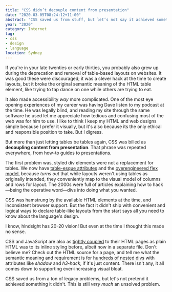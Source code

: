 ```yaml
---
title: "CSS didn’t decouple content from presentation"
date: "2020-03-05T08:24:12+11:00"
abstract: "CSS saved us from stuff, but let’s not say it achieved something it didn’t."
year: "2020"
category: Internet
tag:
- css
- design
- language
location: Sydney
---
```

If you're in your late twenties or early thirties, you probably also grew up during the deprecation and removal of table-based layouts on websites. It was good these were discouraged; it was a clever hack at the time to create layouts, but it broke the original semantic meaning of the HTML table element, like trying to tap dance on one while others are trying to eat.

It also made accessibility *way* more complicated. One of the most eye opening experiences of my career was having Dave listen to my podcast at the time. He was legally blind, and reading my site through the same software he used let me appreciate how tedious and confusing most of the web was for him to use. I like to think I keep my HTML and web designs simple because I prefer it visually, but it's also because its the only ethical and responsible position to take. But I digress.

But more than just letting tables be tables again, CSS was billed as **decoupling content from presentation**. That phrase was repeated everywhere, from how-to guides to presentations.

The first problem was, styled div elements were not a replacement for tables. We now have [table-esque attributes](https://stackoverflow.com/questions/29229523/how-and-why-to-use-display-table-cell-css) and the [overengineered flex model](https://rubenerd.com/flex/), because *turns out* that while layouts weren't using tables as originally intended, they conveniently map to the visual model of columns and rows for layout. The 2000s were full of articles explaining how to hack&mdash;being the operative word&mdash;divs into doing what you wanted.

CSS was hamstrung by the available HTML elements at the time, and inconsistent browser support. But the fact it didn't ship with convenient and logical ways to declare table-like layouts from the start says all you need to know about the language's design.

I know, hindsight has 20-20 vision! But even at the time I thought this made no sense.

CSS and JavaScript are also as [tightly coupled](https://en.wikipedia.org/wiki/Coupling_(computer_programming)) to their HTML pages as plain HTML was to its inline styling before, albeit now in a separate file. Don't believe me? Check out the HTML source for a page, and tell me what the semantic meaning and requirement is for [hundreds of nested divs](https://twitter.com/Rubenerd/status/1234317877810888705) with attributes like *shadow* and *h3-hack*, if it's just content. There isn't any, it all comes down to supporting ever-increasing visual bloat.

CSS saved us from a ton of legacy problems, but let's not pretend it achieved something it didn't. This is still *very much* an unsolved problem.

